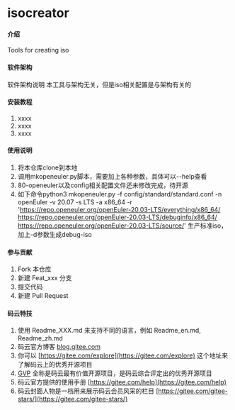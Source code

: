 # isocreator

#### 介绍
Tools for creating iso

#### 软件架构
软件架构说明
本工具与架构无关，但是iso相关配置是与架构有关的


#### 安装教程

1.  xxxx
2.  xxxx
3.  xxxx

#### 使用说明

1.  将本仓库clone到本地
2.  调用mkopeneuler.py脚本，需要加上各种参数，具体可以--help查看
3.  80-openeuler以及config相关配置文件还未修改完成，待开源
4.  如下命令python3 mkopeneuler.py -f config/standard/standard.conf -n openEuler -v 20.07 -s LTS -a x86_64 -r 'https://repo.openeuler.org/openEuler-20.03-LTS/everything/x86_64/ https://repo.openeuler.org/openEuler-20.03-LTS/debuginfo/x86_64/ https://repo.openeuler.org/openEuler-20.03-LTS/source/' 生产标准iso，加上-d参数生成debug-iso

#### 参与贡献

1.  Fork 本仓库
2.  新建 Feat_xxx 分支
3.  提交代码
4.  新建 Pull Request


#### 码云特技

1.  使用 Readme\_XXX.md 来支持不同的语言，例如 Readme\_en.md, Readme\_zh.md
2.  码云官方博客 [blog.gitee.com](https://blog.gitee.com)
3.  你可以 [https://gitee.com/explore](https://gitee.com/explore) 这个地址来了解码云上的优秀开源项目
4.  [GVP](https://gitee.com/gvp) 全称是码云最有价值开源项目，是码云综合评定出的优秀开源项目
5.  码云官方提供的使用手册 [https://gitee.com/help](https://gitee.com/help)
6.  码云封面人物是一档用来展示码云会员风采的栏目 [https://gitee.com/gitee-stars/](https://gitee.com/gitee-stars/)
